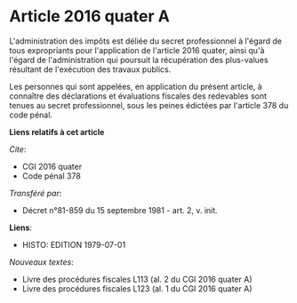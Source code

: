 # Article 2016 quater A

L'administration des impôts est déliée du secret professionnel à l'égard de tous expropriants pour l'application de l'article
2016 quater, ainsi qu'à l'égard de l'administration qui poursuit la récupération des plus-values résultant de l'exécution des
travaux publics.

Les personnes qui sont appelées, en application du présent article, à connaître des déclarations et évaluations fiscales des
redevables sont tenues au secret professionnel, sous les peines édictées par l'article 378 du code pénal.

**Liens relatifs à cet article**

_Cite_:

  - CGI 2016 quater
  - Code pénal 378

_Transféré par_:

  - Décret n°81-859 du 15 septembre 1981 - art. 2, v. init.

**Liens**:

  - HISTO: EDITION 1979-07-01

_Nouveaux textes_:

  - Livre des procédures fiscales L113 (al. 2 du CGI 2016 quater A)
  - Livre des procédures fiscales L123 (al. 1 du CGI 2016 quater A)
